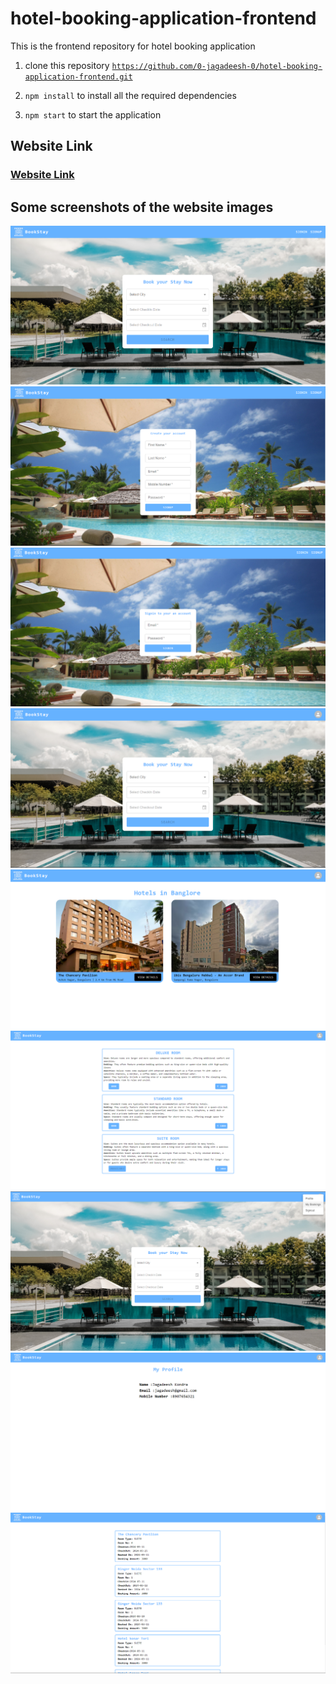 # hotel-booking-application-frontend
This is the frontend repository for hotel booking application

1. clone this repository <code>https://github.com/0-jagadeesh-0/hotel-booking-application-frontend.git</code>

2. <code>npm install</code> to install all the required dependencies

3. <code>npm start</code> to start the application

## Website Link
### [Website Link](https://book-stay.netlify.app/)

## Some screenshots of the website images

![image](assets/1.png)
![image](assets/2.png)
![image](assets/3.png)
![image](assets/4.png)
![image](assets/5.png)
![image](assets/6.png)
![image](assets/7.png)
![image](assets/8.png)
![image](assets/9.png)
